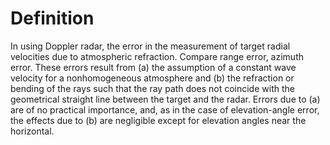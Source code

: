 # Definition

In using Doppler radar, the error in the measurement of target radial
velocities due to atmospheric refraction. Compare range error, azimuth
error. These errors result from (a) the assumption of a constant wave
velocity for a nonhomogeneous atmosphere and (b) the refraction or
bending of the rays such that the ray path does not coincide with the
geometrical straight line between the target and the radar. Errors due
to (a) are of no practical importance, and, as in the case of
elevation-angle error, the effects due to (b) are negligible except for
elevation angles near the horizontal.
